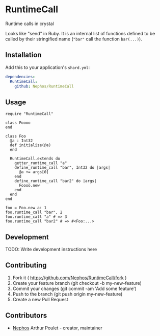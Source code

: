 # RuntimeCall

Runtime calls in crystal

Looks like "send" in Ruby.
It is an internal list of functions defined to be called by their
stringified name (`"bar"` call the function `bar(...)`).

## Installation

Add this to your application's `shard.yml`:

```yaml
dependencies:
  RuntimeCall:
    github: Nephos/RuntimeCall
```

## Usage

```crystal
require "RuntimeCall"

class Foooo
end

class Foo
  @a : Int32
  def initialize(@a)
  end

  RuntimeCall.extends do
    getter_runtime_call "a"
    define_runtime_call "bar", Int32 do |args|
      @a += args[0]
    end
    define_runtime_call "bar2" do |args|
      Foooo.new
    end
  end
end

foo = Foo.new a: 1
foo.runtime_call "bar", 2
foo.runtime_call "a" # => 3
foo.runtime_call "bar2" # => #<Foo:...>
```

## Development

TODO: Write development instructions here

## Contributing

1. Fork it ( https://github.com/Nephos/RuntimeCall/fork )
2. Create your feature branch (git checkout -b my-new-feature)
3. Commit your changes (git commit -am 'Add some feature')
4. Push to the branch (git push origin my-new-feature)
5. Create a new Pull Request

## Contributors

- [Nephos](https://github.com/Nephos) Arthur Poulet - creator, maintainer
